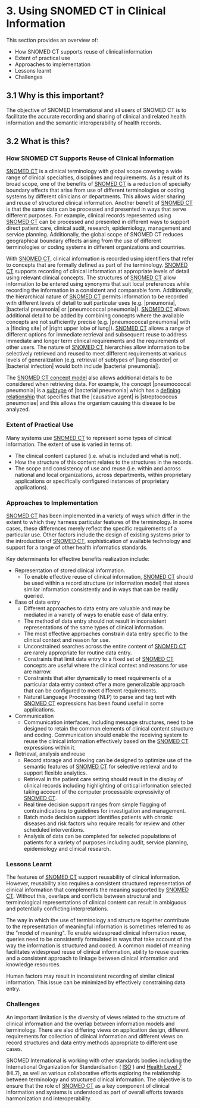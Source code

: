 # 3. Using SNOMED CT in Clinical Information

This section provides an overview of:

* How SNOMED CT supports reuse of clinical information
* Extent of practical use
* Approaches to implementation
* Lessons learnt
* Challenges

## 3.1 Why is this important?

The objective of SNOMED International and all users of SNOMED CT is to facilitate the accurate recording and sharing of clinical and related health information and the semantic interoperability of health records.

## 3.2 What is this?

### How SNOMED CT Supports Reuse of Clinical Information

[SNOMED CT](https://confluence.ihtsdotools.org/display/DOCGLOSS/SNOMED+CT) is a clinical terminology with global scope covering a wide range of clinical specialties, disciplines and requirements. As a result of its broad scope, one of the benefits of [SNOMED CT](https://confluence.ihtsdotools.org/display/DOCGLOSS/SNOMED+CT) is a reduction of specialty boundary effects that arise from use of different terminologies or coding systems by different clinicians or departments. This allows wider sharing and reuse of structured clinical information. Another benefit of [SNOMED CT](https://confluence.ihtsdotools.org/display/DOCGLOSS/SNOMED+CT) is that the same data can be processed and presented in ways that serve different purposes. For example, clinical records represented using [SNOMED CT](https://confluence.ihtsdotools.org/display/DOCGLOSS/SNOMED+CT) can be processed and presented in different ways to support direct patient care, clinical audit, research, epidemiology, management and service planning. Additionally, the global scope of SNOMED CT reduces geographical boundary effects arising from the use of different terminologies or coding systems in different organizations and countries.

With [SNOMED CT](https://confluence.ihtsdotools.org/display/DOCGLOSS/SNOMED+CT), clinical information is recorded using identifiers that refer to concepts that are formally defined as part of the terminology. [SNOMED CT](https://confluence.ihtsdotools.org/display/DOCGLOSS/SNOMED+CT) supports recording of clinical information at appropriate levels of detail using relevant clinical concepts. The structures of [SNOMED CT](https://confluence.ihtsdotools.org/display/DOCGLOSS/SNOMED+CT) allow information to be entered using synonyms that suit local preferences while recording the information in a consistent and comparable form. Additionally, the hierarchical nature of [SNOMED CT](https://confluence.ihtsdotools.org/display/DOCGLOSS/SNOMED+CT) permits information to be recorded with different levels of detail to suit particular uses (e.g. |pneumonia|, |bacterial pneumonia| or |pneumococcal pneumonia|). [SNOMED CT](https://confluence.ihtsdotools.org/display/DOCGLOSS/SNOMED+CT) allows additional detail to be added by combining concepts where the available concepts are not sufficiently precise (e.g. |pneumococcal pneumonia| with a |finding site| of |right upper lobe of lung|). [SNOMED CT](https://confluence.ihtsdotools.org/display/DOCGLOSS/SNOMED+CT) allows a range of different options for immediate retrieval and subsequent reuse to address immediate and longer term clinical requirements and the requirements of other users. The nature of [SNOMED CT](https://confluence.ihtsdotools.org/display/DOCGLOSS/SNOMED+CT) hierarchies allow information to be selectively retrieved and reused to meet different requirements at various levels of generalization (e.g. retrieval of subtypes of |lung disorder| or |bacterial infection| would both include |bacterial pneumonia|).

The [SNOMED CT concept model](https://confluence.ihtsdotools.org/display/DOCGLOSS/SNOMED+CT+concept+model) also allows additional details to be considered when retrieving data. For example, the concept |pneumococcal pneumonia| is a [subtype](https://confluence.ihtsdotools.org/display/DOCGLOSS/subtype) of |bacterial pneumonia| which has a [defining relationship](https://confluence.ihtsdotools.org/display/DOCGLOSS/defining+relationship) that specifies that the |causative agent| is |streptococcus pneumoniae| and this allows the organism causing this disease to be analyzed.

### Extent of Practical Use

Many systems use [SNOMED CT](https://confluence.ihtsdotools.org/display/DOCGLOSS/SNOMED+CT) to represent some types of clinical information. The extent of use is varied in terms of:

* The clinical content captured (i.e. what is included and what is not).
* How the structure of this content relates to the structures in the records.
* The scope and consistency of use and reuse (i.e. within and across national and local organizations, across departments, within proprietary applications or specifically configured instances of proprietary applications).

### Approaches to Implementation

[SNOMED CT](https://confluence.ihtsdotools.org/display/DOCGLOSS/SNOMED+CT) has been implemented in a variety of ways which differ in the extent to which they harness particular features of the terminology. In some cases, these differences merely reflect the specific requirements of a particular use. Other factors include the design of existing systems prior to the introduction of [SNOMED CT](https://confluence.ihtsdotools.org/display/DOCGLOSS/SNOMED+CT), sophistication of available technology and support for a range of other health informatics standards.

Key determinants for effective benefits realization include:

* Representation of stored clinical information.
  * To enable effective reuse of clinical information, [SNOMED CT](https://confluence.ihtsdotools.org/display/DOCGLOSS/SNOMED+CT) should be used within a record structure (or information model) that stores similar information consistently and in ways that can be readily queried.
* Ease of data entry
  * Different approaches to data entry are valuable and may be mediated in a variety of ways to enable ease of data entry.
  * The method of data entry should not result in inconsistent representations of the same types of clinical information.
  * The most effective approaches constrain data entry specific to the clinical context and reason for use.
  * Unconstrained searches across the entire content of [SNOMED CT](https://confluence.ihtsdotools.org/display/DOCGLOSS/SNOMED+CT) are rarely appropriate for routine data entry.
  * Constraints that limit data entry to a fixed set of [SNOMED CT](https://confluence.ihtsdotools.org/display/DOCGLOSS/SNOMED+CT) concepts are useful where the clinical context and reasons for use are narrow.
  * Constraints that alter dynamically to meet requirements of a particular data entry context offer a more generalizable approach that can be configured to meet different requirements.
  * Natural Language Processing (NLP) to parse and tag text with [SNOMED CT](https://confluence.ihtsdotools.org/display/DOCGLOSS/SNOMED+CT) expressions has been found useful in some applications.
* Communication
  * Communication interfaces, including message structures, need to be designed to retain the common elements of clinical content structure and coding. Communication should enable the receiving system to reuse the clinical information effectively based on the [SNOMED CT](https://confluence.ihtsdotools.org/display/DOCGLOSS/SNOMED+CT) expressions within it.
* Retrieval, analysis and reuse
  * Record storage and indexing can be designed to optimize use of the semantic features of [SNOMED CT](https://confluence.ihtsdotools.org/display/DOCGLOSS/SNOMED+CT) for selective retrieval and to support flexible analytics.
  * Retrieval in the patient care setting should result in the display of clinical records including highlighting of critical information selected taking account of the computer processable expressivity of [SNOMED CT](https://confluence.ihtsdotools.org/display/DOCGLOSS/SNOMED+CT).
  * Real time decision support ranges from simple flagging of contraindications to guidelines for investigation and management.
  * Batch mode decision support identifies patients with chronic diseases and risk factors who require recalls for review and other scheduled interventions.
  * Analysis of data can be completed for selected populations of patients for a variety of purposes including audit, service planning, epidemiology and clinical research.

### Lessons Learnt

The features of [SNOMED CT](https://confluence.ihtsdotools.org/display/DOCGLOSS/SNOMED+CT) support reusability of clinical information. However, reusability also requires a consistent structured representation of clinical information that complements the meaning supported by [SNOMED CT](https://confluence.ihtsdotools.org/display/DOCGLOSS/SNOMED+CT). Without this, overlaps and conflicts between structural and terminological representations of clinical content can result in ambiguous and potentially conflicting interpretations.

The way in which the use of terminology and structure together contribute to the representation of meaningful information is sometimes referred to as the "model of meaning". To enable widespread clinical information reuse, queries need to be consistently formulated in ways that take account of the way the information is structured and coded. A common model of meaning facilitates widespread reuse of clinical information, ability to reuse queries and a consistent approach to linkage between clinical information and knowledge resources.

Human factors may result in inconsistent recording of similar clinical information. This issue can be minimized by effectively constraining data entry.

### Challenges

An important limitation is the diversity of views related to the structure of clinical information and the overlap between information models and terminology. There are also differing views on application design, different requirements for collection of clinical information and different views on record structures and data entry methods appropriate to different use cases.

SNOMED International is working with other standards bodies including the International Organization for Standardisation ( [ISO](https://confluence.ihtsdotools.org/display/DOCGLOSS/ISO) ) and [Health Level 7](https://confluence.ihtsdotools.org/display/DOCGLOSS/Health+Level+7) (HL7), as well as various collaborative efforts exploring the relationship between terminology and structured clinical information. The objective is to ensure that the role of [SNOMED CT](https://confluence.ihtsdotools.org/display/DOCGLOSS/SNOMED+CT) as a key component of clinical information and systems is understood as part of overall efforts towards harmonization and interoperability.

